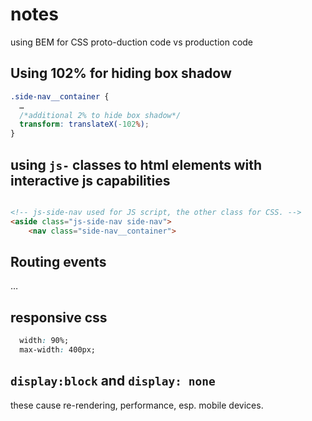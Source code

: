 
# notes


using BEM for CSS
proto-duction code vs production code

## Using 102% for hiding box shadow

```css
.side-nav__container {
  …
  /*additional 2% to hide box shadow*/
  transform: translateX(-102%);
}
```

## using `js-` classes to html elements with interactive js capabilities

```html

<!-- js-side-nav used for JS script, the other class for CSS. -->
<aside class="js-side-nav side-nav">
    <nav class="side-nav__container">

```

## Routing events

…

## responsive css

```css
  width: 90%;
  max-width: 400px;

```

## `display:block` and `display: none`

these cause re-rendering, performance, esp. mobile devices.

  
